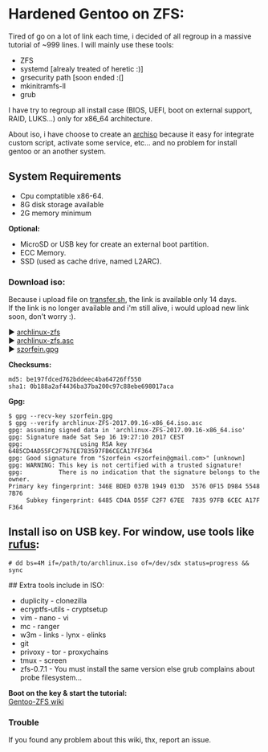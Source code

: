 # Hardened Gentoo on ZFS:

Tired of go on a lot of link each time, i decided of all regroup in a massive tutorial of ~999 lines.
I will mainly use these tools:
+ ZFS
+ systemd [alrealy treated of heretic :)]
+ grsecurity path [soon ended :(]
+ mkinitramfs-ll
+ grub

I have try to regroup all install case (BIOS, UEFI, boot on external support, RAID, LUKS...) only for x86_64 architecture.

About iso, i have choose to create an [archiso](https://wiki.archlinux.org/index.php/Archiso) because it easy for integrate custom script, activate some service, etc... and no problem for install gentoo or an another system.

## System Requirements

* Cpu comptatible x86-64.
* 8G disk storage available
* 2G memory minimum
    
**Optional:**

* MicroSD or USB key for create an external boot partition.
* ECC Memory.
* SSD (used as cache drive, named L2ARC).

### Download iso:

Because i upload file on [transfer.sh](https://transfer.sh), the link is available only 14 days.  
If the link is no longer available and i'm still alive, i would upload new link soon, don't worry :).

:arrow_forward: [archlinux-zfs](https://transfer.sh/jWIXW/archlinux-ZFS-2017.09.16-x86_64.iso)  
:arrow_forward: [archlinux-zfs.asc](https://raw.githubusercontent.com/szorfein/Gentoo-ZFS/master/archlinux-ZFS-2017.09.16-x86_64.iso.asc)  
:arrow_forward: [szorfein.gpg](https://raw.githubusercontent.com/szorfein/Gentoo-ZFS/master/szorfein.gpg)

**Checksums:**

    md5: be197fdced762bddeec4ba64726ff550  
    sha1: 0b188a2af4436ba37ba200c97c88ebe698017aca  

**Gpg:**

    $ gpg --recv-key szorfein.gpg
    $ gpg --verify archlinux-ZFS-2017.09.16-x86_64.iso.asc
    gpg: assuming signed data in 'archlinux-ZFS-2017.09.16-x86_64.iso'
    gpg: Signature made Sat Sep 16 19:27:10 2017 CEST
    gpg:                using RSA key 6485CD4AD55FC2F767EE783597FB6CECA17FF364
    gpg: Good signature from "Szorfein <szorfein@gmail.com>" [unknown]
    gpg: WARNING: This key is not certified with a trusted signature!
    gpg:          There is no indication that the signature belongs to the owner.
    Primary key fingerprint: 346E BDED 037B 1949 013D  3576 0F15 D984 5548 7B76
         Subkey fingerprint: 6485 CD4A D55F C2F7 67EE  7835 97FB 6CEC A17F F364

## Install iso on USB key. For window, use tools like [rufus](https://rufus.akeo.ie/):  

    # dd bs=4M if=/path/to/archlinux.iso of=/dev/sdx status=progress && sync

## Extra tools include in ISO:

* duplicity - clonezilla
* ecryptfs-utils - cryptsetup
* vim - nano - vi
* mc - ranger
* w3m - links - lynx - elinks
* git
* privoxy - tor - proxychains
* tmux - screen
* zfs-0.7.1 - You must install the same version else grub complains about probe filesystem...

**Boot on the key & start the tutorial:**  
[Gentoo-ZFS wiki](https://github.com/szorfein/Gentoo-ZFS/wiki/gentoo-zfs)  

### Trouble

If you found any problem about this wiki, thx, report an issue.  
